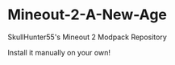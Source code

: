 # Mineout-2-A-New-Age
SkullHunter55's Mineout 2 Modpack Repository

Install it manually on your own!
